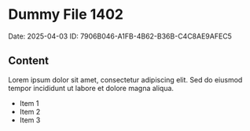 # Dummy File 1402

Date: 2025-04-03
ID: 7906B046-A1FB-4B62-B36B-C4C8AE9AFEC5

## Content

Lorem ipsum dolor sit amet, consectetur adipiscing elit.
Sed do eiusmod tempor incididunt ut labore et dolore magna aliqua.

* Item 1
* Item 2
* Item 3
